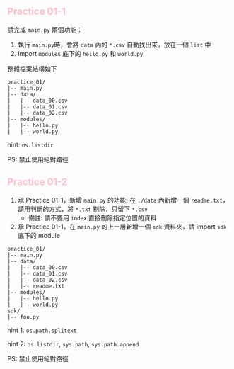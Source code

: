 ## <span style="color:pink"> **Practice 01-1** </span>

請完成 `main.py` 兩個功能：

1. 執行 `main.py`時，會將 `data` 內的 `*.csv` 自動找出來，放在一個 `list` 中
2. import `modules` 底下的 `hello.py` 和 `world.py`

整體檔案結構如下
```
practice_01/
|-- main.py
|-- data/
|   |-- data_00.csv
|   |-- data_01.csv
|   |-- data_02.csv
|-- modules/
|   |-- hello.py
|   |-- world.py
```

hint: `os.listdir`

PS: 禁止使用絕對路徑

## <span style="color:pink"> **Practice 01-2** </span>

1. 承 Practice 01-1，新增 `main.py` 的功能: 在 `./data` 內新增一個 `readme.txt`，請用判斷的方式，將 `*.txt` 剔除，只留下 `*.csv`
   - 備註: 請不要用 `index` 直接刪除指定位置的資料
2. 承 Practice 01-1，在 `main.py` 的上一層新增一個 `sdk` 資料夾，請 import `sdk` 底下的 module

```
practice_01/
|-- main.py
|-- data/
|   |-- data_00.csv
|   |-- data_01.csv
|   |-- data_02.csv
|   |-- readme.txt
|-- modules/
|   |-- hello.py
|   |-- world.py
sdk/
|-- foo.py
```
hint 1: `os.path.splitext`

hint 2: `os.listdir`, `sys.path`, `sys.path.append`
 

PS: 禁止使用絕對路徑